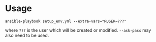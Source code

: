 # Usage

    ansible-playbook setup_env.yml --extra-vars="RUSER=???"

where `???` is the user which will be created or modified. `--ask-pass` may also
need to be used.

